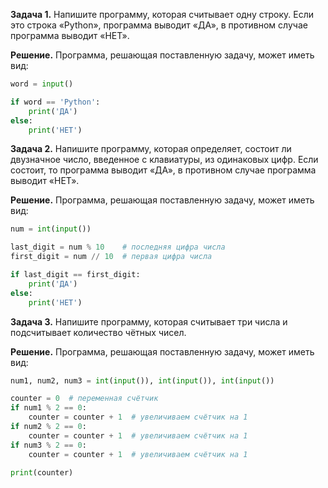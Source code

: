 **Задача 1.** Напишите программу, которая считывает одну строку. Если это строка «Python», программа выводит «ДА», в противном случае программа выводит «НЕТ».

**Решение.** Программа, решающая поставленную задачу, может иметь вид:

```python
word = input()

if word == 'Python':
    print('ДА')
else:
    print('НЕТ')
```

**Задача 2.** Напишите программу, которая определяет, состоит ли двузначное число, введенное с клавиатуры, из одинаковых цифр. Если состоит, то программа выводит «ДА», в противном случае программа выводит «НЕТ».

**Решение.** Программа, решающая поставленную задачу, может иметь вид:

```python
num = int(input())

last_digit = num % 10    # последняя цифра числа
first_digit = num // 10  # первая цифра числа

if last_digit == first_digit:
    print('ДА')
else:
    print('НЕТ')
```

**Задача 3.** Напишите программу, которая считывает три числа и подсчитывает количество чётных чисел.

**Решение.** Программа, решающая поставленную задачу, может иметь вид:

```python
num1, num2, num3 = int(input()), int(input()), int(input())

counter = 0  # переменная счётчик
if num1 % 2 == 0:
    counter = counter + 1  # увеличиваем счётчик на 1
if num2 % 2 == 0:
    counter = counter + 1  # увеличиваем счётчик на 1
if num3 % 2 == 0:
    counter = counter + 1  # увеличиваем счётчик на 1

print(counter)
```

